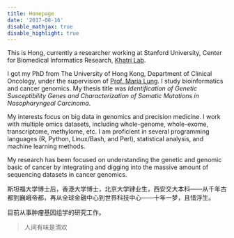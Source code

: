 ```yaml
---
title: Homepage
date: '2017-08-16'
disable_mathjax: true
disable_highlight: true
---
```


This is Hong, currently a researcher working at Stanford University, Center for Biomedical Informatics Research, <a href=https://khatrilab.stanford.edu/ target="_blank">Khatri Lab</a>.

I got my PhD from The University of Hong Kong, Department of Clinical Oncology, under the supervision of <a href=http://www.oncology.hku.hk/staff_mlung.html target="_blank">Prof. Maria Lung</a>. I study bioinformatics and cancer genomics. My thesis title was _Identification of Genetic Susceptibility Genes and Characterization of Somatic Mutations in Nasopharyngeal Carcinoma_.

My interests focus on big data in genomics and precision medicine. I work with multiple omics datasets, including whole-genome, whole-exome, transcriptome, methylome, etc. I am proficient in several programming languages (R, Python, Linux/Bash, and Perl), statistical analysis, and machine learning methods.

My research has been focused on understanding the genetic and genomic basic of cancer by integrating and digging into the massive amount of sequencing datasets in cancer genomics.

斯坦福大学博士后，香港大学博士，北京大学肄业生，西安交大本科——从千年古都到巍峨帝都，再从全球金融中心到世界科技中心——十年一梦，且惜浮生。

目前从事肿瘤基因组学的研究工作。

> 人间有味是清欢
